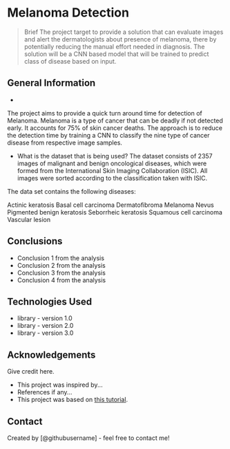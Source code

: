 # Melanoma Detection
> Brief 
The project target to provide a solution that can evaluate images and alert the dermatologists about presence of melanoma, there by potentially reducing the manual effort needed in diagnosis. The solution will be a CNN based model that will be trained to predict class of disease based on input.


## General Information
- 
The project aims to provide a quick turn around time for detection of Melanoma. Melanoma is a type of cancer that can be deadly if not detected early. It accounts for 75% of skin cancer deaths. The approach is to reduce the detection time by training a CNN to classify the nine type of cancer disease from respective image samples.
 
- What is the dataset that is being used?
The dataset consists of 2357 images of malignant and benign oncological diseases, which were formed from the International Skin Imaging Collaboration (ISIC). All images were sorted according to the classification taken with ISIC.

The data set contains the following diseases:

Actinic keratosis
Basal cell carcinoma
Dermatofibroma
Melanoma
Nevus
Pigmented benign keratosis
Seborrheic keratosis
Squamous cell carcinoma
Vascular lesion

## Conclusions
- Conclusion 1 from the analysis
- Conclusion 2 from the analysis
- Conclusion 3 from the analysis
- Conclusion 4 from the analysis

<!-- You don't have to answer all the questions - just the ones relevant to your project. -->


## Technologies Used
- library - version 1.0
- library - version 2.0
- library - version 3.0

<!-- As the libraries versions keep on changing, it is recommended to mention the version of library used in this project -->

## Acknowledgements
Give credit here.
- This project was inspired by...
- References if any...
- This project was based on [this tutorial](https://www.example.com).


## Contact
Created by [@githubusername] - feel free to contact me!


<!-- Optional -->
<!-- ## License -->
<!-- This project is open source and available under the [... License](). -->

<!-- You don't have to include all sections - just the one's relevant to your project -->